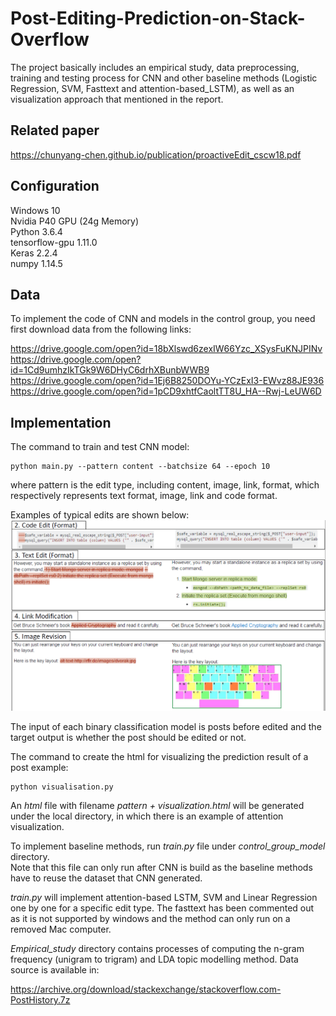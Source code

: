 # Post-Editing-Prediction-on-Stack-Overflow

The project basically includes an empirical study, data preprocessing, training and testing process
for CNN and other baseline methods (Logistic Regression, SVM, Fasttext and attention-based_LSTM), as well
as an visualization approach that mentioned in the report.

## Related paper

https://chunyang-chen.github.io/publication/proactiveEdit_cscw18.pdf

## Configuration 

Windows 10  
Nvidia P40 GPU (24g Memory)  
Python 3.6.4  
tensorflow-gpu 1.11.0  
Keras 2.2.4  
numpy 1.14.5  

## Data

To implement the code of CNN and models in the control group, you need first download data from the following links:

   https://drive.google.com/open?id=18bXlswd6zexIW66Yzc_XSysFuKNJPINv  
   https://drive.google.com/open?id=1Cd9umhzIkTGk9W6DHyC6drhXBunbWWB9  
   https://drive.google.com/open?id=1Ej6B8250DOYu-YCzExI3-EWvz88JE936  
   https://drive.google.com/open?id=1pCD9xhtfCaoltTT8U_HA--Rwj-LeUW6D  

## Implementation

The command to train and test CNN model:

    python main.py --pattern content --batchsize 64 --epoch 10

where pattern is the edit type, including content, image, link, format, which respectively represents text format, 
image, link and code format.

Examples of typical edits are shown below:
![image](https://github.com/u6013686/Post-Editing-Prediction-on-Stack-Overflow/blob/master/edittype.png)

The input of each binary classification model is posts before edited and the target output is whether the post should be edited or not.

The command to create the html for visualizing the prediction result of a post example:

    python visualisation.py

An *html* file with filename *pattern + visualization.html* will be generated under the local directory, in which there is an example of attention visualization.

To implement baseline methods, run *train.py* file under *control_group_model* directory.  
Note that this file can only run after CNN is build as the baseline methods have to reuse the dataset that CNN generated.

*train.py* will implement attention-based LSTM, SVM and Linear Regression one by one for a specific edit type.
The fasttext has been commented out as it is not supported by windows and the method can only run on a removed
Mac computer.

*Empirical_study* directory contains processes of computing the n-gram frequency (unigram to trigram) and LDA topic modelling
method. Data source is available in:

   https://archive.org/download/stackexchange/stackoverflow.com-PostHistory.7z
   


